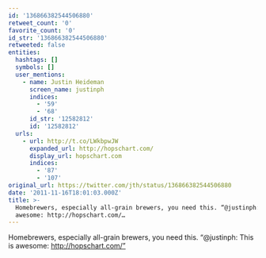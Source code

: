 ```yaml
---
id: '136866382544506880'
retweet_count: '0'
favorite_count: '0'
id_str: '136866382544506880'
retweeted: false
entities:
  hashtags: []
  symbols: []
  user_mentions:
    - name: Justin Heideman
      screen_name: justinph
      indices:
        - '59'
        - '68'
      id_str: '12582812'
      id: '12582812'
  urls:
    - url: http://t.co/LWkbpwJW
      expanded_url: http://hopschart.com/
      display_url: hopschart.com
      indices:
        - '87'
        - '107'
original_url: https://twitter.com/jth/status/136866382544506880
date: '2011-11-16T18:01:03.000Z'
title: >-
  Homebrewers, especially all-grain brewers, you need this. “@justinph: This is
  awesome: http://hopschart.com/…
---
```


Homebrewers, especially all-grain brewers, you need this. “@justinph: This is awesome: http://hopschart.com/”
